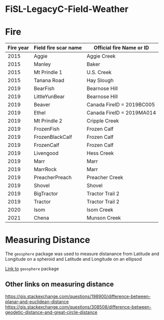 # FiSL-LegacyC-Field-Weather


# Fire 

Fire year     | Field fire scar name    | Official fire Name or ID 
------------- | ----------------------- | ------------------------ 
2015	        | Aggie			              | Aggie Creek
2015	        | Manley			            | Baker
2015	        | Mt Prindle 1			      | U.S. Creek
2015	        | Tanana Road			        | Hay Slough
2019	        | BearFish			          | Bearnose Hill
2019	        | LittleYunBear		        | Bearnose Hill	
2019	        | Beaver	                | Canada FireID = 2019BC005		
2019	        | Ethel			              | Canada FireID = 2019MA014 
2019	        | Mt Prindle 2            | Cripple Creek
2019	        | FrozenFish	            | Frozen Calf		
2019	        | FrozenBlackCalf			    | Frozen Calf	
2019	        | FrozenCalf			        | Frozen Calf	
2019	        | Livengood	              | Hess Creek	
2019	        | Marr	                  | Marr
2019	        | MarrRock                | Marr
2019	        | PreacherPreach			    | Preacher Creek
2019	        | Shovel	                | Shovel	
2019	        | BigTractor			        | Tractor Trail 2
2019	        | Tractor			            | Tractor Trail 2
2020	        | Isom			              | Isom Creek
2021	        | Chena                   | Munson Creek




# Measuring Distance
The `geosphere` package was used to measure distanance from Latitude and Longitude on a spheroid and Latitude and Longitude on an ellipsod 

[Link to](https://cran.r-project.org/web/packages/geosphere/geosphere.pdf) `geosphere` package

## Other links on measuring distance
https://gis.stackexchange.com/questions/198900/difference-between-planar-and-euclidean-distance
https://gis.stackexchange.com/questions/308508/difference-between-geodetic-distance-and-great-circle-distance





